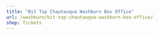 ```yaml
---
title: "Bit Top Chautauqua Washburn Box Office"
url: /washburn/bit-top-chautauqua-washburn-box-office/
shop: Tickets
---
```

